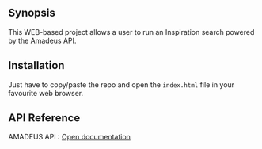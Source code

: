 ## Synopsis

This WEB-based project allows a user to run an Inspiration search powered by the Amadeus API. 

## Installation

Just have to copy/paste the repo and open the `index.html` file in your favourite web browser.

## API Reference

AMADEUS API : [Open documentation](https://sandbox.amadeus.com)
